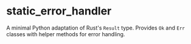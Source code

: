 # static_error_handler

A minimal Python adaptation of Rust's `Result` type. Provides `Ok` and `Err`
classes with helper methods for error handling.
